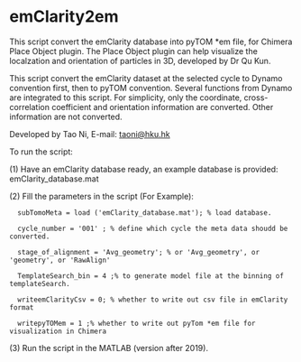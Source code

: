 # emClarity2em

This script convert the emClarity database into pyTOM *em file, for Chimera Place Object plugin. 
The Place Object plugin can help visualize the localzation and orientation of particles in 3D, developed by Dr Qu Kun.

This script convert the emClarity dataset at the selected cycle to Dynamo convention first, then to pyTOM convention. Several functions from Dynamo are integrated to this script. For simplicity, only the
coordinate, cross-correlation coefficient and orientation information are converted. Other information are not converted.

Developed by Tao Ni, E-mail: taoni@hku.hk

To run the script:

(1) Have an emClarity database ready, an example database is provided: emClarity_database.mat

(2) Fill the parameters in the script (For Example):

      subTomoMeta = load ('emClarity_database.mat'); % load database.
      
      cycle_number = '001' ; % define which cycle the meta data shoudd be converted.
      
      stage_of_alignment = 'Avg_geometry'; % or 'Avg_geometry', or 'geometry', or 'RawAlign'
      
      TemplateSearch_bin = 4 ;% to generate model file at the binning of templateSearch.
      
      writeemClarityCsv = 0; % whether to write out csv file in emClarity format
      
      writepyTOMem = 1 ;% whether to write out pyTom *em file for visualization in Chimera
      
(3) Run the script in the MATLAB (version after 2019).
